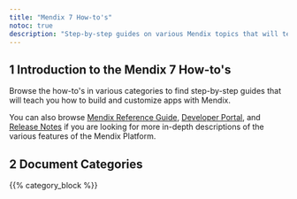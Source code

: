 ```yaml
---
title: "Mendix 7 How-to's"
notoc: true
description: "Step-by-step guides on various Mendix topics that will teach you how to build and customize apps."
---
```


## 1 Introduction to the Mendix 7 How-to's

Browse the how-to's in various categories to find step-by-step guides that will teach you how to build and customize apps with Mendix.

You can also browse [Mendix Reference Guide](/refguide7/index), [Developer Portal](/developerportal/index), and [Release Notes](/releasenotes/index) if you are looking for more in-depth descriptions of the various features of the Mendix Platform.

## 2 Document Categories

{{% category_block %}}

